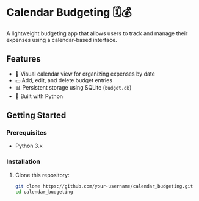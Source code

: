 # Calendar Budgeting 🗓️💰

A lightweight budgeting app that allows users to track and manage their expenses using a calendar-based interface.

## Features

- 📅 Visual calendar view for organizing expenses by date
- 💵 Add, edit, and delete budget entries
- 📊 Persistent storage using SQLite (`budget.db`)
- 🐍 Built with Python

## Getting Started

### Prerequisites

- Python 3.x

### Installation

1. Clone this repository:
   ```bash
   git clone https://github.com/your-username/calendar_budgeting.git
   cd calendar_budgeting
